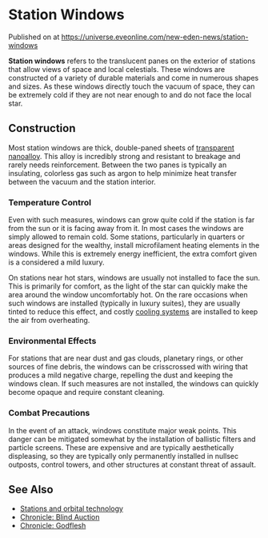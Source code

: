 # Station Windows
Published on  at https://universe.eveonline.com/new-eden-news/station-windows

**Station windows** refers to the translucent panes on the exterior of
stations that allow views of space and local celestials. These windows
are constructed of a variety of durable materials and come in numerous
shapes and sizes. As these windows directly touch the vacuum of space,
they can be extremely cold if they are not near enough to and do not
face the local star.

Construction
------------

Most station windows are thick, double-paned sheets of
[transparent nanoalloy](22EmoWbZo7FbrFrMfGfcfH). This alloy is incredibly
strong and resistant to breakage and rarely needs reinforcement. Between
the two panes is typically an insulating, colorless gas such as argon to
help minimize heat transfer between the vacuum and the station interior.

### Temperature Control

Even with such measures, windows can grow quite cold if the station is
far from the sun or it is facing away from it. In most cases the windows
are simply allowed to remain cold. Some stations, particularly in
quarters or areas designed for the wealthy, install microfilament
heating elements in the windows. While this is extremely energy
inefficient, the extra comfort given is a considered a mild luxury.

On stations near hot stars, windows are usually not installed to face
the sun. This is primarily for comfort, as the light of the star can
quickly make the area around the window uncomfortably hot. On the rare
occasions when such windows are installed (typically in luxury suites),
they are usually tinted to reduce this effect, and costly
[cooling systems](8jV5skXRF2j1CwMtllduU) are installed to keep the
air from overheating.

### Environmental Effects

For stations that are near dust and gas clouds, planetary rings, or
other sources of fine debris, the windows can be crisscrossed with
wiring that produces a mild negative charge, repelling the dust and
keeping the windows clean. If such measures are not installed, the
windows can quickly become opaque and require constant cleaning.

### Combat Precautions

In the event of an attack, windows constitute major weak points. This
danger can be mitigated somewhat by the installation of ballistic
filters and particle screens. These are expensive and are typically
aesthetically displeasing, so they are typically only permanently
installed in nullsec outposts, control towers, and other structures at
constant threat of assault.

See Also
--------

-   [Stations and orbital technology](2qtjPWHmmUS1ochdVGMFx1)
-   [Chronicle: Blind Auction](61r4N6XF1dDEAzcU9ZPp1u)
-   [Chronicle: Godflesh](3plaqb1gNf8mcrjJOW5urb)
